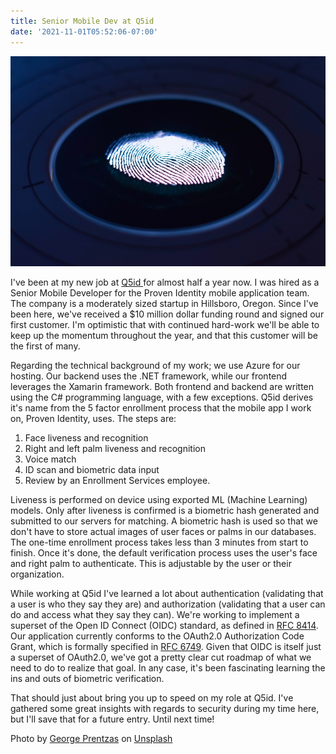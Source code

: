 ```yaml
---
title: Senior Mobile Dev at Q5id
date: '2021-11-01T05:52:06-07:00'
---
```

![Fingerprint](/assets/fingerprint.jpg)

I've been at my new job at [Q5id ](https://q5id.com/)for almost half a year now.  I was hired as a Senior Mobile Developer for the Proven Identity mobile application team.  The company is a moderately sized startup in Hillsboro, Oregon.  Since I've been here, we've received a $10 million dollar funding round and signed our first customer.  I'm optimistic that with continued hard-work we'll be able to keep up the momentum throughout the year, and that this customer will be the first of many.

Regarding the technical background of my work; we use Azure for our hosting.  Our backend uses the .NET framework, while our frontend leverages the Xamarin framework.  Both frontend and backend are written using the C# programming language, with a few exceptions.  Q5id derives it's name from the 5 factor enrollment process that the mobile app I work on, Proven Identity, uses.  The steps are: 

1. Face liveness and recognition
2. Right and left palm liveness and recognition
3. Voice match
4. ID scan and biometric data input
5. Review by an Enrollment Services employee.

Liveness is performed on device using exported ML  (Machine Learning) models.  Only after liveness is confirmed is a biometric hash generated and submitted to our servers for matching.  A biometric hash is used so that we don't have to store actual images of user faces or palms in our databases.   The one-time enrollment process takes less than 3 minutes from start to finish.  Once it's done, the default verification process uses the user's face and right palm to authenticate.  This is adjustable by the user or their organization.

While working at Q5id I've learned a lot about authentication (validating that a user is who they say they are) and authorization (validating that a user can do and access what they say they can).  We're working to implement a superset of the Open ID Connect (OIDC) standard, as defined in [RFC 8414](https://datatracker.ietf.org/doc/html/rfc8414).  Our application currently conforms to the OAuth2.0 Authorization Code Grant, which is formally specified in [RFC 6749](https://datatracker.ietf.org/doc/html/rfc6749).  Given that OIDC is itself just a superset of OAuth2.0, we've got a pretty clear cut roadmap of what we need to do to realize that goal.  In any case, it's been fascinating learning the ins and outs of biometric verification.

That should just about bring you up to speed on my role at Q5id.  I've gathered some great insights with regards to security during my time here, but I'll save that for a future entry.  Until next time!

Photo by <a href="https://unsplash.com/@georgeprentzas?utm_source=unsplash&utm_medium=referral&utm_content=creditCopyText">George Prentzas</a> on <a href="https://unsplash.com/s/photos/fingerprint?utm_source=unsplash&utm_medium=referral&utm_content=creditCopyText">Unsplash</a>
